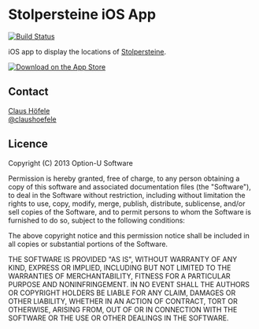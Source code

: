 # Stolpersteine iOS App

[![Build Status](https://travis-ci.org/optionu/stolpersteine-ios.png?branch=master)](https://travis-ci.org/optionu/stolpersteine-ios)

iOS app to display the locations of [Stolpersteine](http://en.wikipedia.org/wiki/Stolperstein). 

[![Download on the App Store](http://linkmaker.itunes.apple.com/htmlResources/assets/images/web/linkmaker/badge_appstore-lrg.png)](https://itunes.apple.com/de/app/stolpersteine-in-berlin/id640731757?mt=8&uo=4)

## Contact

[Claus Höfele](http://github.com/choefele)  
[@claushoefele](https://twitter.com/claushoefele)

## Licence

Copyright (C) 2013 Option-U Software

Permission is hereby granted, free of charge, to any person obtaining a copy of this software and associated documentation files (the "Software"), to deal in the Software without restriction, including without limitation the rights to use, copy, modify, merge, publish, distribute, sublicense, and/or sell copies of the Software, and to permit persons to whom the Software is furnished to do so, subject to the following conditions:

The above copyright notice and this permission notice shall be included in all copies or substantial portions of the Software.

THE SOFTWARE IS PROVIDED "AS IS", WITHOUT WARRANTY OF ANY KIND, EXPRESS OR IMPLIED, INCLUDING BUT NOT LIMITED TO THE WARRANTIES OF MERCHANTABILITY, FITNESS FOR A PARTICULAR PURPOSE AND NONINFRINGEMENT. IN NO EVENT SHALL THE AUTHORS OR COPYRIGHT HOLDERS BE LIABLE FOR ANY CLAIM, DAMAGES OR OTHER LIABILITY, WHETHER IN AN ACTION OF CONTRACT, TORT OR OTHERWISE, ARISING FROM, OUT OF OR IN CONNECTION WITH THE SOFTWARE OR THE USE OR OTHER DEALINGS IN THE SOFTWARE.
